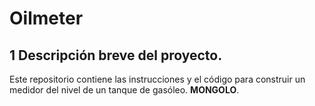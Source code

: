 # **Oilmeter**

## **1** Descripción breve del proyecto.

Este repositorio contiene las instrucciones y el código para construir un medidor del nivel de un tanque de gasóleo. **MONGOLO**.
